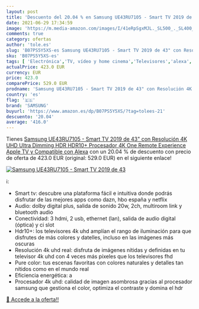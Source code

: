 ```yaml
---
layout: post
title: 'Descuento del 20.04 % en Samsung UE43RU7105 - Smart TV 2019 de 43'
date: 2021-06-29 17:34:59
image: 'https://m.media-amazon.com/images/I/41eRpSgxMJL._SL500_._SL400_.jpg'
comments: true
category: ofertas
author: 'tole.es'
slug: 'B07PS5Y5XS-es Samsung UE43RU7105 - Smart TV 2019 de 43" con Resolución...'
sku: 'B07PS5Y5XS-es'
tags: [ 'Electrónica','TV, vídeo y home cinema','Televisores','alexa','samsung', ]
actualPrice: 423.0 EUR
currency: EUR
price: 423.0
comparePrice: 529.0 EUR
prodname: 'Samsung UE43RU7105 - Smart TV 2019 de 43" con Resolución 4K UHD  Ultra Dimming  HDR  HDR10+   Procesador 4K  One Remote Experience  Apple TV y Compatible con Alexa'
country: 'es'
flag: '🇪🇸'
brand: 'SAMSUNG'
buyurl: 'https://www.amazon.es/dp/B07PS5Y5XS/?tag=tolees-21'
descuento: '20.04'
average: '416.0'
---
```


Tienes [Samsung UE43RU7105 - Smart TV 2019 de 43" con Resolución 4K UHD  Ultra Dimming  HDR  HDR10+   Procesador 4K  One Remote Experience  Apple TV y Compatible con Alexa](https://www.amazon.es/dp/B07PS5Y5XS/?tag=tolees-21) con un 20.04 % de descuento con precio de oferta de 423.0 EUR (original: 529.0 EUR) en el siguiente enlace!

[![Samsung UE43RU7105 - Smart TV 2019 de 43](https://m.media-amazon.com/images/I/41eRpSgxMJL._SL500_._SL400_.jpg)](https://www.amazon.es/dp/B07PS5Y5XS/?tag=tolees-21)

ℹ️:

- Smart tv: descubre una plataforma fácil e intuitiva donde podrás disfrutar de las mejores apps como dazn, hbo españa y netflix
- Audio: dolby digital plus, salida de sonido 20w, 2ch, multiroom link y bluetooth audio
- Conectividad: 3 hdmi, 2 usb, ethernet (lan), salida de audio digital (óptica) y ci slot
- Hdr10+: los televisores 4k uhd amplían el rango de iluminación para que disfrutes de más colores y datelles, incluso en las imágenes más oscuras
- Resolución 4k uhd real: disfruta de imágenes nítidas y definidas en tu televisor 4k uhd con 4 veces más píxeles que los televisores fhd
- Pure color: tus escenas favoritas con colores naturales y detalles tan nítidos como en el mundo real
- Eficiencia energética: a
- Procesador 4k uhd: calidad de imagen asombrosa gracias al procesador samsung que gestiona el color, optimiza el contraste y domina el hdr

[🛒 Accede a la oferta!!](https://www.amazon.es/dp/B07PS5Y5XS/?tag=tolees-21)
